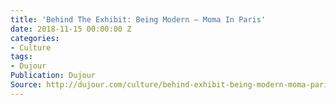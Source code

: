 ```yaml
---
title: 'Behind The Exhibit: Being Modern – Moma In Paris'
date: 2018-11-15 00:00:00 Z
categories:
- Culture
tags:
- Dujour
Publication: Dujour
Source: http://dujour.com/culture/behind-exhibit-being-modern-moma-paris/
---
```


